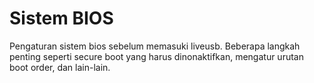 # Sistem BIOS

Pengaturan sistem bios sebelum memasuki liveusb. Beberapa langkah penting seperti secure boot yang harus dinonaktifkan, mengatur urutan boot order, dan lain-lain.
